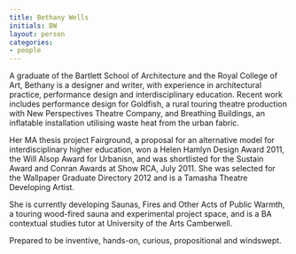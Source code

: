 ```yaml
---
title: Bethany Wells
initials: BW
layout: person
categories:
- people
---
```


A graduate of the Bartlett School of Architecture and the Royal College of Art, Bethany is a designer and writer, with experience in architectural practice, performance design and interdisciplinary education. Recent work includes performance design for Goldfish, a rural touring theatre production with New Perspectives Theatre Company, and Breathing Buildings, an inflatable installation utilising waste heat from the urban fabric.

Her MA thesis project Fairground, a proposal for an alternative model for interdisciplinary higher education, won a Helen Hamlyn Design Award 2011, the Will Alsop Award for Urbanisn, and was shortlisted for the Sustain Award and Conran Awards at Show RCA, July 2011. She was selected for the Wallpaper Graduate Directory 2012 and is a Tamasha Theatre Developing Artist.

She is currently developing Saunas, Fires and Other Acts of Public Warmth, a touring wood-fired sauna and experimental project space, and is a BA contextual studies tutor at University of the Arts Camberwell.

Prepared to be inventive, hands-on, curious, propositional and windswept.
